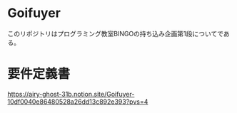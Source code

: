 # Goifuyer
このリポジトリはプログラミング教室BINGOの持ち込み企画第1段についてである。

# 要件定義書
https://airy-ghost-31b.notion.site/Goifuyer-10df0040e86480528a26dd13c892e393?pvs=4
